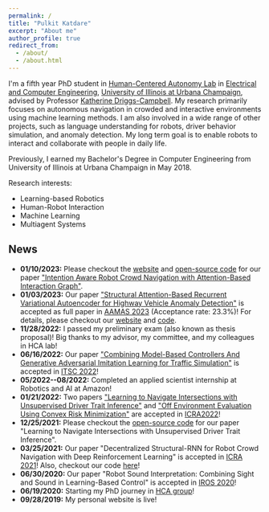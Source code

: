 ```yaml
---
permalink: /
title: "Pulkit Katdare"
excerpt: "About me"
author_profile: true
redirect_from: 
  - /about/
  - /about.html
---
```


I'm a fifth year PhD student in [Human-Centered Autonomy Lab](https://publish.illinois.edu/humancenteredautonomy/) in 
[Electrical and Computer Engineering](https://ece.illinois.edu), 
[University of Illinois at Urbana Champaign](https://illinois.edu), 
advised by Professor [Katherine Driggs-Campbell](https://krdc.web.illinois.edu).
 My research primarily focuses on autonomous navigation in crowded and interactive environments using machine learning methods.
I am also involved in a wide range of other projects, such as language understanding for robots, driver behavior simulation, and anomaly detection.
 My long term goal is to enable robots to interact and collaborate with people in daily life.   
 
Previously, I earned my Bachelor's Degree in Computer Engineering from University of Illinois at Urbana Champaign in May 2018.

Research interests:

- Learning-based Robotics
- Human-Robot Interaction
- Machine Learning
- Multiagent Systems



News
---
- **01/10/2023:** Please checkout the [website](https://sites.google.com/view/intention-aware-crowdnav/home) and [open-source code](https://github.com/Shuijing725/CrowdNav_Prediction_AttnGraph) for our paper ["Intention Aware Robot Crowd Navigation with Attention-Based Interaction Graph"](https://arxiv.org/abs/2203.01821).
- **01/03/2023:** Our paper ["Structural Attention-Based Recurrent Variational Autoencoder for Highway Vehicle Anomaly Detection"](https://arxiv.org/abs/2301.03634) is accepted as full paper in [AAMAS 2023](https://aamas2023.soton.ac.uk/) (Acceptance rate: 23.3%)! For details, please checkout our [website](https://sites.google.com/illinois.edu/saber-vae) and [code](https://gitlab.engr.illinois.edu/hubris/highway-anomaly-detection).
- **11/28/2022:** I passed my preliminary exam (also known as thesis proposal)! Big thanks to my advisor, my committee, and my colleagues in HCA lab! 
- **06/16/2022:** Our paper ["Combining Model-Based Controllers And Generative Adversarial Imitation Learning for Traffic Simulation"](https://ieeexplore.ieee.org/abstract/document/9922261) is accepted in [ITSC 2022](https://www.ieee-itsc2022.org/#/)!
- **05/2022--08/2022:** Completed an applied scientist internship at Robotics and AI at Amazon!  
- **01/21/2022:** Two papers ["Learning to Navigate Intersections with Unsupervised Driver Trait Inference"](https://arxiv.org/abs/2109.06783) and ["Off Environment Evaluation Using Convex Risk Minimization"](https://arxiv.org/abs/2112.11532) are accepted in [ICRA2022](https://www.icra2022.org)!
- **12/25/2021:** Please checkout the [open-source code](https://github.com/Shuijing725/VAE_trait_inference) for our paper "Learning to Navigate Intersections with Unsupervised Driver Trait Inference".
- **03/25/2021:** Our paper "Decentralized Structural-RNN for Robot Crowd Navigation with Deep Reinforcement Learning" is accepted in [ICRA 2021](http://www.icra2021.org)! Also, checkout our code [here](https://github.com/Shuijing725/CrowdNav_DSRNN)!
- **06/30/2020:** Our paper "Robot Sound Interpretation: Combining Sight and Sound in Learning-Based Control" is accepted in [IROS 2020](https://www.iros2020.org)!
- **06/19/2020:** Starting my PhD journey in [HCA group](https://publish.illinois.edu/humancenteredautonomy/)!
- **09/28/2019:** My personal website is live!
